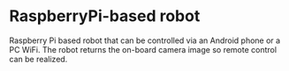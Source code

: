 # RaspberryPi-based robot
Raspberry Pi based robot that can be controlled via an Android phone or a PC WiFi. The robot returns the on-board camera image so remote control can be realized.
